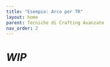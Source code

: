 ```yaml
---
title: "Esempio: Arco per TR"
layout: home
parent: Tecniche di Crafting Avanzate
nav_order: 2
---
```


# *WIP*